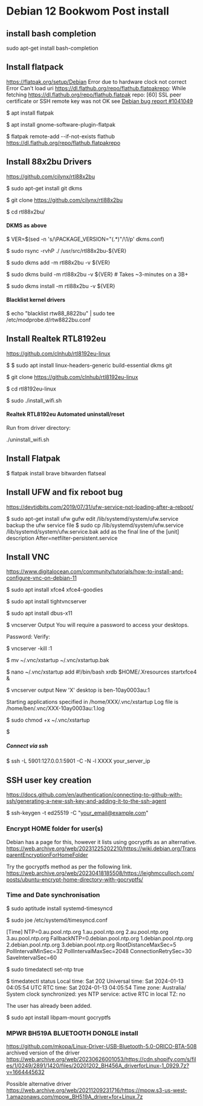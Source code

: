 # Debian 12 Bookwom Post install

## install bash completion
sudo apt-get install bash-completion


## Install flatpack
https://flatpak.org/setup/Debian
Error due to hardware clock not correct
Error Can't load uri https://dl.flathub.org/repo/flathub.flatpakrepo: While fetching https://dl.flathub.org/repo/flathub.flatpak repo: [60] SSL peer certificate or SSH remote key was not OK
see
[Debian bug report #1041049](https://bugs.debian.org/cgi-bin/bugreport.cgi?bug=1041049)


$ apt install flatpak

$ apt install gnome-software-plugin-flatpak

$ flatpak remote-add --if-not-exists flathub https://dl.flathub.org/repo/flathub.flatpakrepo

## Install 88x2bu Drivers
https://github.com/cilynx/rtl88x2bu

$ sudo apt-get install git dkms

$ git clone https://github.com/cilynx/rtl88x2bu

$ cd rtl88x2bu/

#### DKMS as above
$ VER=$(sed -n 's/\PACKAGE_VERSION="\(.*\)"/\1/p' dkms.conf)

$ sudo rsync -rvhP ./ /usr/src/rtl88x2bu-${VER}

$ sudo dkms add -m rtl88x2bu -v ${VER}

$ sudo dkms build -m rtl88x2bu -v ${VER} # Takes ~3-minutes on a 3B+

$ sudo dkms install -m rtl88x2bu -v ${VER}

#### Blacklist kernel drivers

$ echo "blacklist rtw88_8822bu" | sudo tee /etc/modprobe.d/rtw8822bu.conf

## Install Realtek RTL8192eu
https://github.com/clnhub/rtl8192eu-linux

$ $ sudo apt install linux-headers-generic build-essential dkms git

$ git clone https://github.com/clnhub/rtl8192eu-linux

$ cd rtl8192eu-linux

$ sudo ./install_wifi.sh




#### Realtek RTL8192eu Automated uninstall/reset

Run from driver directory:

./uninstall_wifi.sh

## Install Flatpak
$ flatpak install brave bitwarden flatseal

## Install UFW and fix reboot bug
https://devtidbits.com/2019/07/31/ufw-service-not-loading-after-a-reboot/

$ sudo apt-get install ufw gufw
edit /lib/systemd/system/ufw.service
backup the ufw service file
$ sudo cp /lib/systemd/system/ufw.service /lib/systemd/system/ufw.service.bak
add as the final line of the [unit] description
    After=netfilter-persistent.service


## Install VNC
https://www.digitalocean.com/community/tutorials/how-to-install-and-configure-vnc-on-debian-11

$ sudo apt install xfce4 xfce4-goodies

$ sudo apt install tightvncserver

$ sudo apt install dbus-x11

$ vncserver
Output
You will require a password to access your desktops.

Password:
Verify:

$ vncserver -kill :1

$ mv ~/.vnc/xstartup ~/.vnc/xstartup.bak

$ nano ~/.vnc/xstartup
add 
#!/bin/bash
xrdb $HOME/.Xresources
startxfce4 &

$ vncserver
output
New 'X' desktop is ben-10ay0003au:1

Starting applications specified in /home/XXX/.vnc/xstartup
Log file is /home/ben/.vnc/XXX-10ay0003au:1.log

$ sudo chmod +x ~/.vnc/xstartup

$ 
##### Connect via ssh
$ ssh -L 5901:127.0.0.1:5901 -C -N -l XXXX your_server_ip


## SSH user key creation
https://docs.github.com/en/authentication/connecting-to-github-with-ssh/generating-a-new-ssh-key-and-adding-it-to-the-ssh-agent

$ ssh-keygen -t ed25519 -C "your_email@example.com"


### Encrypt HOME folder for user(s)
Debian has a page for this, however it lists using gocryptfs as an alternative.
https://web.archive.org/web/20231225202210/https://wiki.debian.org/TransparentEncryptionForHomeFolder

Try the gocryptfs method as per the following link.
https://web.archive.org/web/20230418185508/https://leighmcculloch.com/posts/ubuntu-encrypt-home-directory-with-gocryptfs/


### Time and Date synchronisation
$ sudo aptitude install systemd-timesyncd

$ sudo joe /etc/systemd/timesyncd.conf

[Time]
NTP=0.au.pool.ntp.org  1.au.pool.ntp.org 2.au.pool.ntp.org 3.au.pool.ntp.org
FallbackNTP=0.debian.pool.ntp.org 1.debian.pool.ntp.org 2.debian.pool.ntp.org 3.debian.pool.ntp.org
RootDistanceMaxSec=5
PollIntervalMinSec=32
PollIntervalMaxSec=2048
ConnectionRetrySec=30
SaveIntervalSec=60

$ sudo timedatectl set-ntp true

$ timedatectl status
               Local time: Sat 202
           Universal time: Sat 2024-01-13 04:05:54 UTC
                 RTC time: Sat 2024-01-13 04:05:54
                Time zone: Australia/
System clock synchronized: yes
              NTP service: active
          RTC in local TZ: no



The user has already been added.

$ sudo apt install libpam-mount gocryptfs

### MPWR BH519A BLUETOOTH DONGLE install

https://github.com/mkopa/Linux-Driver-USB-Bluetooth-5.0-ORICO-BTA-508
archived version of the driver
https://web.archive.org/web/20230626001053/https://cdn.shopify.com/s/files/1/0249/2891/1420/files/20201202_BH456A_driverforLinux-1_0929.7z?v=1664445632

Possible alternative driver
https://web.archive.org/web/20211209231716/https://mpow.s3-us-west-1.amazonaws.com/mpow_BH519A_driver+for+Linux.7z
